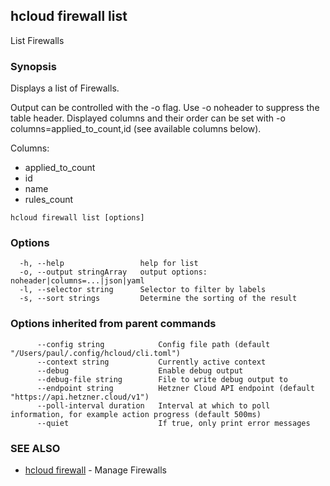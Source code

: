 ## hcloud firewall list

List Firewalls

### Synopsis

Displays a list of Firewalls.

Output can be controlled with the -o flag. Use -o noheader to suppress the
table header. Displayed columns and their order can be set with
-o columns=applied_to_count,id (see available columns below).

Columns:
 - applied_to_count
 - id
 - name
 - rules_count

```
hcloud firewall list [options]
```

### Options

```
  -h, --help                 help for list
  -o, --output stringArray   output options: noheader|columns=...|json|yaml
  -l, --selector string      Selector to filter by labels
  -s, --sort strings         Determine the sorting of the result
```

### Options inherited from parent commands

```
      --config string            Config file path (default "/Users/paul/.config/hcloud/cli.toml")
      --context string           Currently active context
      --debug                    Enable debug output
      --debug-file string        File to write debug output to
      --endpoint string          Hetzner Cloud API endpoint (default "https://api.hetzner.cloud/v1")
      --poll-interval duration   Interval at which to poll information, for example action progress (default 500ms)
      --quiet                    If true, only print error messages
```

### SEE ALSO

* [hcloud firewall](hcloud_firewall.md)	 - Manage Firewalls
